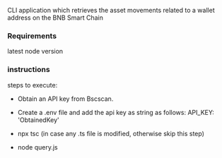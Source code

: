 CLI application which retrieves the asset movements related to a wallet address on the BNB Smart Chain

### Requirements

latest node version

### instructions

steps to execute:

- Obtain an API key from Bscscan.

- Create a .env file and add the api key as string as follows:
  API_KEY: 'ObtainedKey'
  
- npx tsc (in case any .ts file is modified, otherwise skip this step)

- node query.js
